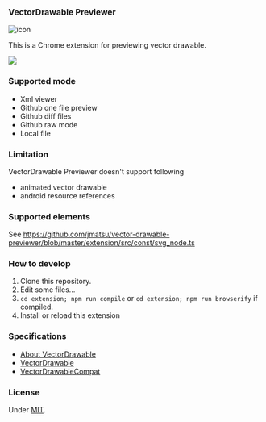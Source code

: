 ### VectorDrawable Previewer

![icon](https://github.com/jmatsu/vector-drawable-previewer/blob/master/extension/package/icon_128.png)

This is a Chrome extension for previewing vector drawable.

<a href="https://chrome.google.com/webstore/detail/vdv/oidfgbojkfckgmkljhacgnckncpanbhm" target="_blank">
<img src="https://developer.chrome.com/webstore/images/ChromeWebStore_Badge_v2_206x58.png">
</a>

### Supported mode

+ Xml viewer
+ Github one file preview
+ Github diff files
+ Github raw mode
+ Local file

### Limitation

VectorDrawable Previewer doesn't support following

+ animated vector drawable
+ android resource references

### Supported elements

See https://github.com/jmatsu/vector-drawable-previewer/blob/master/extension/src/const/svg_node.ts

### How to develop

1. Clone this repository.
2. Edit some files...
3. `cd extension; npm run compile` or `cd extension; npm run browserify` if compiled.
4. Install or reload this extension

### Specifications

+ [About VectorDrawable](https://developer.android.com/guide/topics/graphics/vector-drawable-resources.html)
+ [VectorDrawable](https://developer.android.com/reference/android/graphics/drawable/VectorDrawable.html)
+ [VectorDrawableCompat](https://developer.android.com/reference/android/support/graphics/drawable/VectorDrawableCompat.html)

### License

Under [MIT](https://github.com/jmatsu/vector-drawable-previewer/blob/master/LICENSE).
